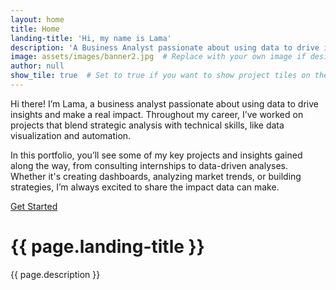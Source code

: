 ```yaml
---
layout: home
title: Home
landing-title: 'Hi, my name is Lama'
description: 'A Business Analyst passionate about using data to drive insights and create impact.'
image: assets/images/banner2.jpg  # Replace with your own image if desired
author: null
show_tile: true  # Set to true if you want to show project tiles on the homepage
---
```


Hi there! I’m Lama, a business analyst passionate about using data to drive insights and make a real impact. Throughout my career, I’ve worked on projects that blend strategic analysis with technical skills, like data visualization and automation.

In this portfolio, you’ll see some of my key projects and insights gained along the way, from consulting internships to data-driven analyses. Whether it's creating dashboards, analyzing market trends, or building strategies, I’m always excited to share the impact data can make.

[Get Started](/projects)  <!-- Add a link to your projects section or another relevant page -->


<div id="banner" style="background-image: url('/assets/images/banner2.jpg'); background-size: cover; background-position: center;">
   <h1>{{ page.landing-title }}</h1>
   <p>{{ page.description }}</p>
</div>

